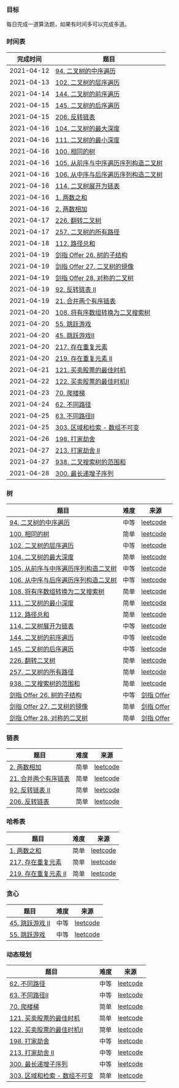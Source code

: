 ### 目标

每日完成一道算法题，如果有时间多可以完成多道。

### 时间表

|  完成时间  | 题目 |
|  ----  | ---- | 
| 2021-04-12 | [94. 二叉树的中序遍历](src/Q94.java) |
| 2021-04-13 | [102. 二叉树的层序遍历](src/Q102.java) |
| 2021-04-14 | [144. 二叉树的前序遍历](src/Q144.java) |
| 2021-04-15 | [145. 二叉树的后序遍历](src/Q145.java) |
| 2021-04-15 | [206. 反转链表](src/Q206.java) |
| 2021-04-16 | [104. 二叉树的最大深度](src/Q104.java) |
| 2021-04-16 | [111. 二叉树的最小深度](src/Q111.java) |
| 2021-04-16 | [100. 相同的树](src/Q100.java) |
| 2021-04-16 | [105. 从前序与中序遍历序列构造二叉树](src/Q105.java) |
| 2021-04-16 | [106. 从中序与后序遍历序列构造二叉树](src/Q106.java) |
| 2021-04-16 | [114. 二叉树展开为链表](src/Q114.java) |
| 2021-04-16 | [1. 两数之和](src/Q1.java) |
| 2021-04-16 | [2. 两数相加](src/Q2.java) |
| 2021-04-17 | [226. 翻转二叉树](src/Q226.java) |
| 2021-04-17 | [257. 二叉树的所有路径](src/Q257.java) |
| 2021-04-18 | [112. 路径总和](src/Q112.java) |
| 2021-04-19 | [剑指 Offer 26. 树的子结构](src/JQ26.java) |
| 2021-04-19 | [剑指 Offer 27. 二叉树的镜像](src/JQ27.java) |
| 2021-04-19 | [剑指 Offer 28. 对称的二叉树](src/JQ28.java) |
| 2021-04-19 | [92. 反转链表 II](src/Q92.java) |
| 2021-04-19 | [21. 合并两个有序链表](src/Q21.java) |
| 2021-04-20 | [108. 将有序数组转换为二叉搜索树](src/Q108.java) |
| 2021-04-20 | [55. 跳跃游戏](src/Q55.java) |
| 2021-04-20 | [45. 跳跃游戏II](src/Q45.java) |
| 2021-04-20 | [217. 存在重复元素](src/Q217.java) |
| 2021-04-20 | [219. 存在重复元素 II](src/Q219.java) |
| 2021-04-21 | [121. 买卖股票的最佳时机](src/Q121.java) |
| 2021-04-22 | [122. 买卖股票的最佳时机II](src/Q122.java) |
| 2021-04-23 | [70. 爬楼梯](src/Q70.java) |
| 2021-04-24 | [62. 不同路径](src/Q62.java) |
| 2021-04-25 | [63. 不同路径II](src/Q63.java) |
| 2021-04-25 | [303. 区域和检索 - 数组不可变](src/Q303.java) |
| 2021-04-26 | [198. 打家劫舍](src/Q198.java) |
| 2021-04-27 | [213. 打家劫舍 II](src/Q213.java) |
| 2021-04-27 | [938. 二叉搜索树的范围和](src/Q938.java) |
| 2021-04-28 | [300. 最长递增子序列](src/Q300.java) |

### 树

|  题目   | 难度  | 来源 |
|  ----  | ----  | ----  |
| [94. 二叉树的中序遍历](src/Q94.java)  | 中等 | [leetcode](https://leetcode-cn.com/problems/binary-tree-inorder-traversal/)
| [100. 相同的树](src/Q100.java)  | 简单 | [leetcode](https://leetcode-cn.com/problems/same-tree/)
| [102. 二叉树的层序遍历](src/Q102.java) | 中等 | [leetcode](https://leetcode-cn.com/problems/binary-tree-level-order-traversal/)
| [104. 二叉树的最大深度](src/Q104.java) | 简单 | [leetcode](https://leetcode-cn.com/problems/maximum-depth-of-binary-tree/)
| [105. 从前序与中序遍历序列构造二叉树](src/Q105.java) | 中等 | [leetcode](https://leetcode-cn.com/problems/construct-binary-tree-from-preorder-and-inorder-traversal/)
| [106. 从中序与后序遍历序列构造二叉树](src/Q106.java) | 中等 | [leetcode](https://leetcode-cn.com/problems/construct-binary-tree-from-inorder-and-postorder-traversal/)
| [108. 将有序数组转换为二叉搜索树](src/Q108.java) | 简单 | [leetcode](https://leetcode-cn.com/problems/convert-sorted-array-to-binary-search-tree/)
| [111. 二叉树的最小深度](src/Q111.java) | 简单 | [leetcode](https://leetcode-cn.com/problems/minimum-depth-of-binary-tree/)
| [112. 路径总和](src/Q112.java) | 简单 | [leetcode](https://leetcode-cn.com/problems/path-sum/)
| [114. 二叉树展开为链表](src/Q114.java) | 中等 | [leetcode](https://leetcode-cn.com/problems/flatten-binary-tree-to-linked-list/)
| [144. 二叉树的前序遍历](src/Q144.java) | 中等 | [leetcode](https://leetcode-cn.com/problems/binary-tree-preorder-traversal/)
| [145. 二叉树的后序遍历](src/Q145.java) | 中等 | [leetcode](https://leetcode-cn.com/problems/binary-tree-postorder-traversal/)
| [226. 翻转二叉树](src/Q226.java) | 简单 | [leetcode](https://leetcode-cn.com/problems/invert-binary-tree/)
| [257. 二叉树的所有路径](src/Q257.java) | 简单 | [leetcode](https://leetcode-cn.com/problems/binary-tree-paths/)
| [938. 二叉搜索树的范围和](src/Q938.java) | 简单 | [leetcode](https://leetcode-cn.com/problems/range-sum-of-bst/)
| [剑指 Offer 26. 树的子结构](src/JQ26.java) | 中等 | [剑指 Offer](https://leetcode-cn.com/problems/shu-de-zi-jie-gou-lcof/)
| [剑指 Offer 27. 二叉树的镜像](src/JQ27.java) | 简单 | [剑指 Offer](https://leetcode-cn.com/problems/er-cha-shu-de-jing-xiang-lcof/)
| [剑指 Offer 28. 对称的二叉树](src/JQ28.java) | 简单 | [剑指 Offer](https://leetcode-cn.com/problems/dui-cheng-de-er-cha-shu-lcof/)

### 链表

|  题目   | 难度  | 来源 |
|  ----  | ----  | ----  |
| [2. 两数相加](src/Q2.java)  | 简单 | [leetcode](https://leetcode-cn.com/problems/add-two-numbers/)
| [21. 合并两个有序链表](src/Q21.java)  | 简单 | [leetcode](https://leetcode-cn.com/problems/merge-two-sorted-lists/)
| [92. 反转链表 II](src/Q92.java)  | 简单 | [leetcode](https://leetcode-cn.com/problems/reverse-linked-list-ii/)
| [206. 反转链表](src/Q206.java)  | 简单 | [leetcode](https://leetcode-cn.com/problems/reverse-linked-list/)

### 哈希表

|  题目   | 难度  | 来源 |
|  ----  | ----  | ----  |
| [1. 两数之和](src/Q1.java)  | 简单 | [leetcode](https://leetcode-cn.com/problems/two-sum/)
| [217. 存在重复元素](src/Q217.java)  | 简单 | [leetcode](https://leetcode-cn.com/problems/contains-duplicate/)
| [219. 存在重复元素 II](src/Q219.java)  | 简单 | [leetcode](https://leetcode-cn.com/problems/contains-duplicate-ii/)

### 贪心

|  题目   | 难度  | 来源 |
|  ----  | ----  | ----  |
| [45. 跳跃游戏 II](src/Q45.java)  | 中等 | [leetcode](https://leetcode-cn.com/problems/jump-game-ii/)
| [55. 跳跃游戏](src/Q55.java)  | 中等 | [leetcode](https://leetcode-cn.com/problems/jump-game/)

### 动态规划

|  题目   | 难度  | 来源 |
|  ----  | ----  | ----  |
| [62. 不同路径](src/Q62.java)  | 中等 | [leetcode](https://leetcode-cn.com/problems/unique-paths/)
| [63. 不同路径II](src/Q63.java)  | 中等 | [leetcode](https://leetcode-cn.com/problems/unique-paths-ii/)
| [70. 爬楼梯](src/Q70.java)  | 简单 | [leetcode](https://leetcode-cn.com/problems/climbing-stairs/)
| [121. 买卖股票的最佳时机](src/Q121.java)  | 简单 | [leetcode](https://leetcode-cn.com/problems/best-time-to-buy-and-sell-stock/)
| [122. 买卖股票的最佳时机II](src/Q122.java)  | 简单 | [leetcode](https://leetcode-cn.com/problems/best-time-to-buy-and-sell-stock-ii/)
| [198. 打家劫舍](src/Q198.java)  | 中等 | [leetcode](https://leetcode-cn.com/problems/house-robber/)
| [213. 打家劫舍 II](src/Q213.java)  | 中等 | [leetcode](https://leetcode-cn.com/problems/house-robber-ii/)
| [300. 最长递增子序列](src/Q300.java)  | 中等 | [leetcode](https://leetcode-cn.com/problems/longest-increasing-subsequence/)
| [303. 区域和检索 - 数组不可变](src/Q303.java)  | 简单 | [leetcode](https://leetcode-cn.com/problems/range-sum-query-immutable/)


